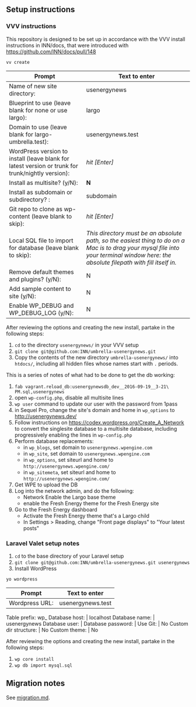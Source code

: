 ## Setup instructions

### VVV instructions

This repository is designed to be set up in accordance with the VVV install instructions in INN/docs, that were introduced with https://github.com/INN/docs/pull/148

```
vv create
```

Prompt | Text to enter 
------------ | -------------
Name of new site directory: | usenergynews
Blueprint to use (leave blank for none or use largo): | largo
Domain to use (leave blank for largo-umbrella.test): | usenergynews.test
WordPress version to install (leave blank for latest version or trunk for trunk/nightly version): | *hit [Enter]*
Install as multisite? (y/N): | **N**
Install as subdomain or subdirectory? : | subdomain
Git repo to clone as wp-content (leave blank to skip): | *hit [Enter]*
Local SQL file to import for database (leave blank to skip): | *This directory must be an absolute path, so the easiest thing to do on a Mac is to drag your mysql file into your terminal window here: the absolute filepath with fill itself in.*
Remove default themes and plugins? (y/N): | N
Add sample content to site (y/N): | N
Enable WP_DEBUG and WP_DEBUG_LOG (y/N): | N

After reviewing the options and creating the new install, partake in the following steps:

1. `cd` to the directory `usenergynews/` in your VVV setup
2. `git clone git@github.com:INN/umbrella-usenergynews.git`
3. Copy the contents of the new directory `umbrella-usenergynews/` into `htdocs/`, including all hidden files whose names start with `.` periods.

This is a series of notes of what had to be done to get the db working:

1. `fab vagrant.reload_db:usenergynewsdb_dev__2016-09-19__3-21\ PM.sql,usenergynews`
2. open `wp-config.php`, disable all multisite lines
3. `wp user` command to update our user with the password from 1pass
4. in Sequel Pro, change the site's domain and home in `wp_options` to http://usenergynews.dev/
4. Follow instructions on https://codex.wordpress.org/Create_A_Network to convert the singlesite database to a multisite database, including progressively enabling the lines in `wp-config.php`
5. Perform database replacements:
	- in `wp_blogs`, set domain to `usenergynews.wpengine.com`
	- in `wp_site`, set domain to `usenergynews.wpengine.com`
	- in `wp_options`, set siteurl and home to `http://usenergynews.wpengine.com/`
	- in `wp_sitemeta`, set siteurl and home to `http://usenergynews.wpengine.com/`
5. Get WPE to upload the DB
6. Log into the network admin, and do the following:
	- Network Enable the Largo base theme
	- enable the Fresh Energy theme for the Fresh Energy site
7. Go to the Fresh Energy dashboard
	- Activate the Fresh Energy theme that's a Largo child
	- In Settings > Reading, change "Front page displays" to "Your latest posts"


### Laravel Valet setup notes

1. `cd` to the base directory of your Laravel setup
2. `git clone git@github.com:INN/umbrella-usenergynews.git usenergynews`
3. Install WordPress

```
yo wordpress
```

Prompt | Text to enter
------- | ------------
Wordpress URL: | usenergynews.test
Table prefix: wp_
Database host: | localhost
Database name: | usenergynews
Database user: |
Database password: |
Use Git: | No
Custom dir structure: | No
Custom theme: | No

After reviewing the options and creating the new install, partake in the following steps:

1. `wp core install`
2. `wp db import mysql.sql`

## Migration notes

See [migration.md](./migration.md).
